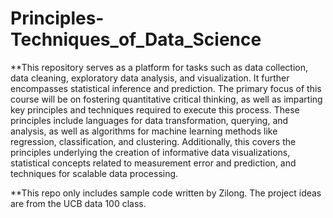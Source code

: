 # Principles-Techniques_of_Data_Science
**This repository serves as a platform for tasks such as data collection, data cleaning, exploratory data analysis, and visualization. It further encompasses statistical inference and prediction. The primary focus of this course will be on fostering quantitative critical thinking, as well as imparting key principles and techniques required to execute this process. These principles include languages for data transformation, querying, and analysis, as well as algorithms for machine learning methods like regression, classification, and clustering. Additionally, this covers the principles underlying the creation of informative data visualizations, statistical concepts related to measurement error and prediction, and techniques for scalable data processing.

**This repo only includes sample code written by Zilong. The project ideas are from the UCB data 100 class.
